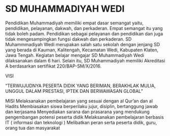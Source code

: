 # SD MUHAMMADIYAH WEDI

Pendidikan Muhammadiyah memiliki empat dasar semangat yaitu, pendidikan, pelayanan, dakwah, dan perkaderan. Empat semangat itu yang tidak boleh padam. Pendidikan sebagai pelayanan dan pendidikan dan juga tidak mengesampingkan fungsi dakwah dan perkaderan.
SD Muhammmadiyah Wedi merupakan salah satu sekolah dengan jenjang SD yang berada di Kauman, Kalitengah, Kecamatan Wedi, Kabupaten Klaten, Jawa Tengah. Kegiatan belajar mengajar SD Muhammadiyah Wedi dilaksanakan dalam 6 hari. Selain itu, SD Muhammadiyah memiliki Akreditasi A berdasarkan sertifikat 220/BAP-SM/X/2016.

VISI

“TERWUJUDNYA PESERTA DIDIK YANG BERIMAN, BERAKHLAK MULIA, UNGGUL DALAM PRESTASI, IPTEK DAN BERWAWASAN GLOBAL”


MISI
    Melaksanakan pembelajaran yang sesuai dengan al Qur’an dan al Hadits
    Membiasakan siswa berperilaku jujur, disiplin, bertanggung jawab dan kerjasama
    Menyediakan sarana dan prasarana yang mendukung pengembangan potensi peserta didik
    Melaksanakan pembelajaran berbasis IT ( informasi dan teknologi )
    Melibatkan peran serta peserta didik, guru, orang tua dan masyarakat

